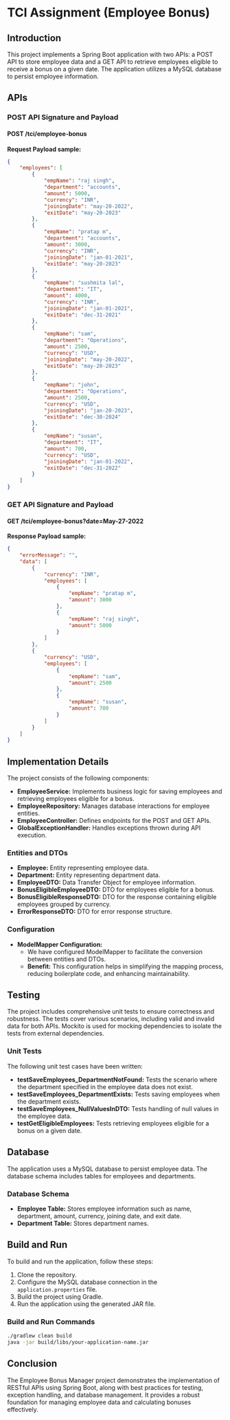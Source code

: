 # TCI Assignment (Employee Bonus)

## Introduction

This project implements a Spring Boot application with two APIs: a POST API to store employee data and a GET API to retrieve employees eligible to receive a bonus on a given date. The application utilizes a MySQL database to persist employee information.

## APIs

### POST API Signature and Payload

#### POST /tci/employee-bonus

**Request Payload sample:**

```json
{
	"employees": [
		{
			"empName": "raj singh",
			"department": "accounts",
			"amount": 5000,
			"currency": "INR",
			"joiningDate": "may-20-2022",
			"exitDate": "may-20-2023"
		},
		{
			"empName": "pratap m",
			"department": "accounts",
			"amount": 3000,
			"currency": "INR",
			"joiningDate": "jan-01-2021",
			"exitDate": "may-20-2023"
		},
		{
			"empName": "sushmita lal",
			"department": "IT",
			"amount": 4000,
			"currency": "INR",
			"joiningDate": "jan-01-2021",
			"exitDate": "dec-31-2021"
		},
		{
			"empName": "sam",
			"department": "Operations",
			"amount": 2500,
			"currency": "USD",
			"joiningDate": "may-20-2022",
			"exitDate": "may-20-2023"
		},
		{
			"empName": "john",
			"department": "Operations",
			"amount": 2500,
			"currency": "USD",
			"joiningDate": "jan-20-2023",
			"exitDate": "dec-30-2024"
		},
		{
			"empName": "susan",
			"department": "IT",
			"amount": 700,
			"currency": "USD",
			"joiningDate": "jan-01-2022",
			"exitDate": "dec-31-2022"
		}
	]
}
```

### GET API Signature and Payload

#### GET /tci/employee-bonus?date=May-27-2022

**Response Payload sample:**

```json
{
	"errorMessage": "",
	"data": [
		{
			"currency": "INR",
			"employees": [
				{
					"empName": "pratap m",
					"amount": 3000
				},
				{
					"empName": "raj singh",
					"amount": 5000
				}
			]
		},
		{
			"currency": "USD",
			"employees": [
				{
					"empName": "sam",
					"amount": 2500
				},
				{
					"empName": "susan",
					"amount": 700
				}
			]
		}
	]
}
```

## Implementation Details

The project consists of the following components:

- **EmployeeService:** Implements business logic for saving employees and retrieving employees eligible for a bonus.
- **EmployeeRepository:** Manages database interactions for employee entities.
- **EmployeeController:** Defines endpoints for the POST and GET APIs.
- **GlobalExceptionHandler:** Handles exceptions thrown during API execution.

### Entities and DTOs

- **Employee:** Entity representing employee data.
- **Department:** Entity representing department data.
- **EmployeeDTO:** Data Transfer Object for employee information.
- **BonusEligibleEmployeeDTO:** DTO for employees eligible for a bonus.
- **BonusEligibleResponseDTO:** DTO for the response containing eligible employees grouped by currency.
- **ErrorResponseDTO:** DTO for error response structure.

### Configuration

- **ModelMapper Configuration:**
  - We have configured ModelMapper to facilitate the conversion between entities and DTOs.
  - **Benefit:** This configuration helps in simplifying the mapping process, reducing boilerplate code, and enhancing maintainability.

## Testing

The project includes comprehensive unit tests to ensure correctness and robustness. The tests cover various scenarios, including valid and invalid data for both APIs. Mockito is used for mocking dependencies to isolate the tests from external dependencies.

### Unit Tests

The following unit test cases have been written:

- **testSaveEmployees_DepartmentNotFound:** Tests the scenario where the department specified in the employee data does not exist.
- **testSaveEmployees_DepartmentExists:** Tests saving employees when the department exists.
- **testSaveEmployees_NullValuesInDTO:** Tests handling of null values in the employee data.
- **testGetEligibleEmployees:** Tests retrieving employees eligible for a bonus on a given date.

## Database

The application uses a MySQL database to persist employee data. The database schema includes tables for employees and departments.

### Database Schema

- **Employee Table:** Stores employee information such as name, department, amount, currency, joining date, and exit date.
- **Department Table:** Stores department names.

## Build and Run

To build and run the application, follow these steps:

1. Clone the repository.
2. Configure the MySQL database connection in the `application.properties` file.
3. Build the project using Gradle.
4. Run the application using the generated JAR file.

### Build and Run Commands

```bash
./gradlew clean build
java -jar build/libs/your-application-name.jar
```

## Conclusion

The Employee Bonus Manager project demonstrates the implementation of RESTful APIs using Spring Boot, along with best practices for testing, exception handling, and database management. It provides a robust foundation for managing employee data and calculating bonuses effectively.
